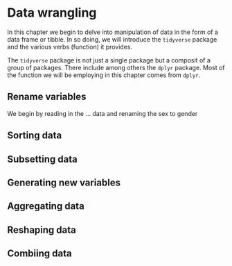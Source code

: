 # Data wrangling

In this chapter we begin to delve into manipulation of data in the form of a 
data frame or tibble. In so doing, we will introduce the `tidyverse` package 
and the various verbs (function) it provides.

The `tidyverse` package is not just a single package but a composit of a group 
of packages. There include among others the `dplyr` package. Most of the function 
we will be employing in this chapter comes from `dplyr`.

## Rename variables
We begin by reading in the ... data and renaming the sex to gender

## Sorting data

## Subsetting data

## Generating new variables

## Aggregating data

## Reshaping data

## Combiing data

